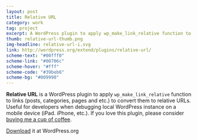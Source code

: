 ```yaml
---
layout: post
title: Relative URL
category: work
tag: project
excerpt: A WordPress plugin to apply wp_make_link_relative function to links to convert them to relative URLs.
thumb: relative-url-thumb.png
img-headline: relative-url-i.svg
link: http://wordpress.org/extend/plugins/relative-url/
scheme-text: "#00fff0"
scheme-link: "#00706c"
scheme-hover: "#fff"
scheme-code: "#39beb6"
scheme-bg: "#009990"
---
```


<p><b>Relative URL</b> is a WordPress plugin to apply <code>wp_make_link_relative</code> function to links (posts, categories, pages and etc.) to convert them to relative URLs. Useful for developers when debugging local WordPress instance on a mobile device (iPad. iPhone, etc.). If you love this plugin, please consider <a href="{{ site.data.var.donate }}">buying me a cup of coffee</a>.</p>

<p class=download><a href="http://wordpress.org/extend/plugins/relative-url/">Download</a> it at WordPress.org</p>
